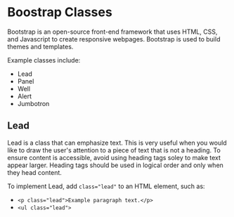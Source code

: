 # Boostrap Classes

Bootstrap is an open-source front-end framework that uses HTML, CSS, and Javascript to create responsive webpages. Bootstrap is used to build themes and templates.

Example classes include:

* Lead
* Panel
* Well
* Alert
* Jumbotron

## Lead

Lead is a class that can emphasize text. This is very useful when you would like to draw the user's attention to a piece of text that is not a heading. To ensure content is accessible, avoid using heading tags soley to make text appear larger. Heading tags should be used in logical order and only when they head content.

To implement Lead, add `class="lead"` to an HTML element, such as:

* `<p class="lead">Example paragraph text.</p>`
* `<ul class="lead">`

